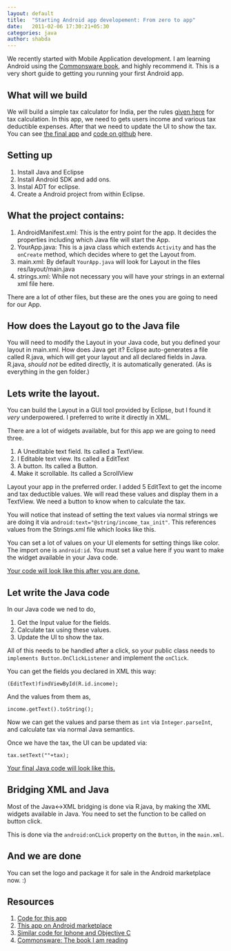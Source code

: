 ```yaml
---
layout: default
title:  "Starting Android app developement: From zero to app"
date:   2011-02-06 17:30:21+05:30
categories: java
author: shabda
---
```

We recently started with Mobile Application development. I am learning Android using the [Commonsware book](http://Commonsware.com/), and highly recommend it.
This is a very short guide to getting you running your first Android app.

What will we build
------------------------
We will build a simple tax calculator for India, per the rules [given here](http://en.wikipedia.org/wiki/Income_tax_in_India) for tax calculation. In this app, we need to gets users
income and various tax deductible expenses. After that we need to update the UI to show the tax. You can see [the final app](https://market.android.com/details?id=com.agiliq.taxcalc)
and [code on github](https://github.com/agiliq/TaxCalculatorAndroid) here.


Setting up
---------------
1. Install Java and Eclipse
2. Install Android SDK and add ons.
3. Instal ADT for eclipse.
4. Create a Android project from within Eclipse.

What the project contains:
-----------------------------
1. AndroidManifest.xml: This is the entry point for the app. It decides the properties including which Java file will start the App.
2. YourApp.java: This is a java class which extends `Activity` and has the `onCreate` method, which decides where to get the Layout from.
3. main.xml: By default `YourApp.java` will look for Layout in the files res/layout/main.java
4. strings.xml: While not necessary you will have your strings in an external xml file here.

There are a lot of other files, but these are the ones you are going to need for our App.

How does the Layout go to the Java file
-------------------------------------------
You will need to modify the Layout in your Java code, but you defined your layout in main.xml. How does Java get it?
Eclipse auto-generates a file called R.java, which will get your layout and all declared fields in Java. R.java, *should not*
be edited directly, it is automatically generated. (As is everything in the gen folder.)

Lets write the layout.
--------------------------------
You can build the Layout in a GUI tool provided by Eclipse, but I found it *very* underpowered. I preferred to write it directly in XML.

There are a lot of widgets available, but for this app we are going to need three.

1. A Uneditable text field. Its called a TextView.
2. I Editable text view. Its called a EditText
3. A button. Its called a Button.
4. Make it scrollable. Its called a ScrollView

Layout your app in the preferred order. I added 5 EditText to get the income and tax deductible values. We will read these values and display them in
a TextView. We need a button to know when to calculate the tax.

You will notice that instead of setting the text values via normal strings we are doing it via `android:text="@string/income_tax_init"`. This references
values from the Strings.xml file which looks like this.

You can set a lot of values on your UI elements for setting things like color. The import one is `android:id`. You must set a value here if you want to make
the widget available in your Java code.

[Your code will look like this after you are done.](https://github.com/agiliq/TaxCalculatorAndroid/blob/master/res/layout/main.xml)

Let write the Java code
-----------------------------------
In our Java code we ned to do,

1. Get the Input value for the fields.
2. Calculate tax using these values.
3. Update the UI to show the tax.

All of this needs to be handled after a click, so your public class needs to `implements Button.OnClickListener`
and implement the `onClick`.

You can get the fields you declared in XML this way:

	(EditText)findViewById(R.id.income);

And the values from them as,

	income.getText().toString();

Now we can get the values and parse them as `int` via `Integer.parseInt`, and calculate tax via normal Java semantics.

Once we have the tax, the UI can be updated via:

	tax.setText(""+tax);


[Your final Java code will look like this.](https://github.com/agiliq/TaxCalculatorAndroid/blob/master/src/com/agiliq/taxcalc/TaxCalculator.java)

Bridging XML and Java
----------------------------
Most of the Java<->XML bridging is done via R.java, by making the XML widgets available in Java. You need to set the function to be
called on button click.

This is done via the `android:onCLick` property on the `Button`, in the `main.xml`.

And we are done
---------------------
You can set the logo and package it for sale in the Android marketplace now. :)


Resources
--------------

1. [Code for this app](https://github.com/agiliq/TaxCalculatorAndroid)
2. [This app on Android marketplace](https://market.android.com/details?id=com.agiliq.taxcalc)
3. [Similar code for Iphone and Objective C](https://github.com/agiliq/TaxCalculatorIndia)
4. [Commonsware: The book I am reading](http://commonsware.com/)




